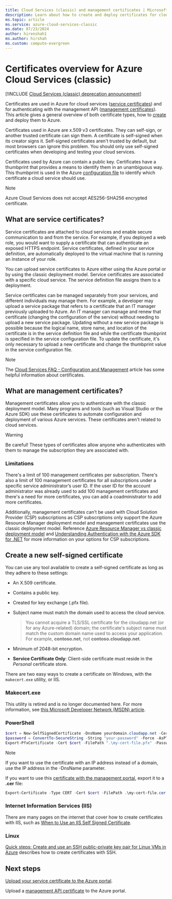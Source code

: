 ```yaml
---
title: Cloud Services (classic) and management certificates | Microsoft Docs
description: Learn about how to create and deploy certificates for cloud services and for authenticating with the management API in Azure.
ms.topic: article
ms.service: azure-cloud-services-classic
ms.date: 07/23/2024
author: hirenshah1
ms.author: hirshah
ms.custom: compute-evergreen
---
```


# Certificates overview for Azure Cloud Services (classic)

[!INCLUDE [Cloud Services (classic) deprecation announcement](includes/deprecation-announcement.md)]

Certificates are used in Azure for cloud services ([service certificates](#what-are-service-certificates)) and for authenticating with the management API ([management certificates](#what-are-management-certificates)). This article gives a general overview of both certificate types, how to [create](#create) and deploy them to Azure.

Certificates used in Azure are x.509 v3 certificates. They can self-sign, or another trusted certificate can sign them. A certificate is self-signed when its creator signs it. Self-signed certificates aren't trusted by default, but most browsers can ignore this problem. You should only use self-signed certificates when developing and testing your cloud services. 

Certificates used by Azure can contain a public key. Certificates have a thumbprint that provides a means to identify them in an unambiguous way. This thumbprint is used in the Azure [configuration file](cloud-services-configure-ssl-certificate-portal.md) to identify which certificate a cloud service should use. 

>[!Note]
>Azure Cloud Services does not accept AES256-SHA256 encrypted certificate.

## What are service certificates?
Service certificates are attached to cloud services and enable secure communication to and from the service. For example, if you deployed a web role, you would want to supply a certificate that can authenticate an exposed HTTPS endpoint. Service certificates, defined in your service definition, are automatically deployed to the virtual machine that is running an instance of your role. 

You can upload service certificates to Azure either using the Azure portal or by using the classic deployment model. Service certificates are associated with a specific cloud service. The service definition file assigns them to a deployment.

Service certificates can be managed separately from your services, and different individuals may manage them. For example, a developer may upload a service package that refers to a certificate that an IT manager previously uploaded to Azure. An IT manager can manage and renew that certificate (changing the configuration of the service) without needing to upload a new service package. Updating without a new service package is possible because the logical name, store name, and location of the certificate is in the service definition file and while the certificate thumbprint is specified in the service configuration file. To update the certificate, it's only necessary to upload a new certificate and change the thumbprint value in the service configuration file.

>[!Note]
>The [Cloud Services FAQ - Configuration and Management](cloud-services-configuration-and-management-faq.yml) article has some helpful information about certificates.

## What are management certificates?
Management certificates allow you to authenticate with the classic deployment model. Many programs and tools (such as Visual Studio or the Azure SDK) use these certificates to automate configuration and deployment of various Azure services. These certificates aren't related to cloud services.

> [!WARNING]
> Be careful! These types of certificates allow anyone who authenticates with them to manage the subscription they are associated with. 
> 
> 

### Limitations
There's a limit of 100 management certificates per subscription. There's also a limit of 100 management certificates for all subscriptions under a specific service administrator’s user ID. If the user ID for the account administrator was already used to add 100 management certificates and there's a need for more certificates, you can add a coadministrator to add more certificates. 

Additionally, management certificates can’t be used with Cloud Solution Provider (CSP) subscriptions as CSP subscriptions only support the Azure Resource Manager deployment model and management certificates use the classic deployment model. Reference [Azure Resource Manager vs classic deployment model](../azure-resource-manager/management/deployment-models.md) and [Understanding Authentication with the Azure SDK for .NET](/dotnet/azure/sdk/authentication) for more information on your options for CSP subscriptions.

<a name="create"></a>
## Create a new self-signed certificate
You can use any tool available to create a self-signed certificate as long as they adhere to these settings:

* An X.509 certificate.
* Contains a public key.
* Created for key exchange (.pfx file).
* Subject name must match the domain used to access the cloud service.

    > You cannot acquire a TLS/SSL certificate for the cloudapp.net (or for any Azure-related) domain; the certificate's subject name must match the custom domain name used to access your application. For example, **contoso.net**, not **contoso.cloudapp.net**.

* Minimum of 2048-bit encryption.
* **Service Certificate Only**: Client-side certificate must reside in the *Personal* certificate store.

There are two easy ways to create a certificate on Windows, with the `makecert.exe` utility, or IIS.

### Makecert.exe
This utility is retired and is no longer documented here. For more information, see [this Microsoft Developer Network (MSDN) article](/windows/desktop/SecCrypto/makecert).

### PowerShell
```powershell
$cert = New-SelfSignedCertificate -DnsName yourdomain.cloudapp.net -CertStoreLocation "cert:\LocalMachine\My" -KeyLength 2048 -KeySpec "KeyExchange"
$password = ConvertTo-SecureString -String "your-password" -Force -AsPlainText
Export-PfxCertificate -Cert $cert -FilePath ".\my-cert-file.pfx" -Password $password
```

> [!NOTE]
> If you want to use the certificate with an IP address instead of a domain, use the IP address in the -DnsName parameter.


If you want to use this [certificate with the management portal](/previous-versions/azure/azure-api-management-certs), export it to a **.cer** file:

```powershell
Export-Certificate -Type CERT -Cert $cert -FilePath .\my-cert-file.cer
```

### Internet Information Services (IIS)
There are many pages on the internet that cover how to create certificates with IIS, such as [When to Use an IIS Self Signed Certificate](https://www.sslshopper.com/article-how-to-create-a-self-signed-certificate-in-iis-7.html).

### Linux
[Quick steps: Create and use an SSH public-private key pair for Linux VMs in Azure](../virtual-machines/linux/mac-create-ssh-keys.md?toc=%2fazure%2fvirtual-machines%2flinux%2ftoc.json) describes how to create certificates with SSH.

## Next steps
[Upload your service certificate to the Azure portal](cloud-services-configure-ssl-certificate-portal.md).

Upload a [management API certificate](/previous-versions/azure/azure-api-management-certs) to the Azure portal.
